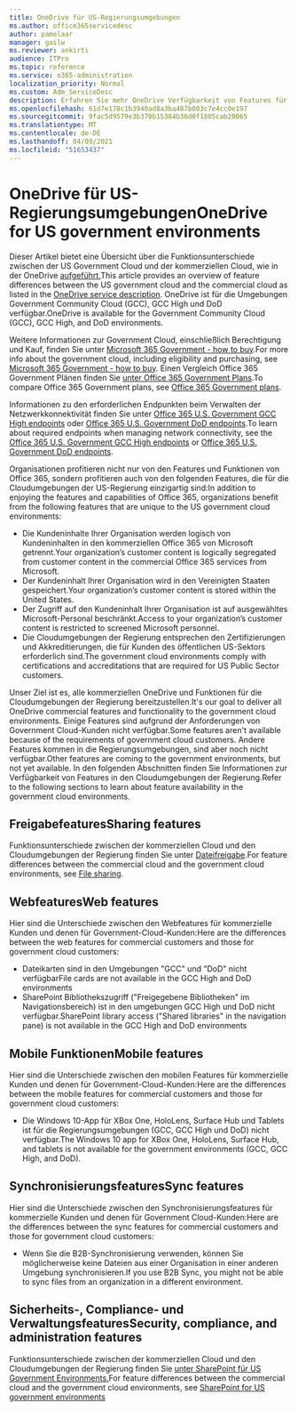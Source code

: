 ```yaml
---
title: OneDrive für US-Regierungsumgebungen
ms.author: office365servicedesc
author: pamelaar
manager: gailw
ms.reviewer: ankirti
audience: ITPro
ms.topic: reference
ms.service: o365-administration
localization_priority: Normal
ms.custom: Adm_ServiceDesc
description: Erfahren Sie mehr OneDrive Verfügbarkeit von Features für Us Government Cloud-Kunden.
ms.openlocfilehash: 61d7e178c1b3940ad8a3ba487b803c7e4cc0e197
ms.sourcegitcommit: 9fac5d9579e3b370b15384b36d0f1805cab20065
ms.translationtype: MT
ms.contentlocale: de-DE
ms.lasthandoff: 04/09/2021
ms.locfileid: "51653437"
---
```

# <a name="onedrive-for-us-government-environments"></a><span data-ttu-id="cff24-103">OneDrive für US-Regierungsumgebungen</span><span class="sxs-lookup"><span data-stu-id="cff24-103">OneDrive for US government environments</span></span>

<span data-ttu-id="cff24-104">Dieser Artikel bietet eine Übersicht über die Funktionsunterschiede zwischen der US Government Cloud und der kommerziellen Cloud, wie in der OneDrive [aufgeführt.](../../onedrive-for-business-service-description.md)</span><span class="sxs-lookup"><span data-stu-id="cff24-104">This article provides an overview of feature differences between the US government cloud and the commercial cloud as listed in the [OneDrive service description](../../onedrive-for-business-service-description.md).</span></span> <span data-ttu-id="cff24-105">OneDrive ist für die Umgebungen Government Community Cloud (GCC), GCC High und DoD verfügbar.</span><span class="sxs-lookup"><span data-stu-id="cff24-105">OneDrive is available for the Government Community Cloud (GCC), GCC High, and DoD environments.</span></span> 

<span data-ttu-id="cff24-106">Weitere Informationen zur Government Cloud, einschließlich Berechtigung und Kauf, finden Sie unter [Microsoft 365 Government - how to buy](./microsoft-365-government-how-to-buy.md).</span><span class="sxs-lookup"><span data-stu-id="cff24-106">For more info about the government cloud, including eligibility and purchasing, see [Microsoft 365 Government - how to buy](./microsoft-365-government-how-to-buy.md).</span></span> <span data-ttu-id="cff24-107">Einen Vergleich Office 365 Government Plänen finden Sie [unter Office 365 Government Plans](https://www.microsoft.com/microsoft-365/government/compare-office-365-government-plans?rtc=1#EligibilityRequirements).</span><span class="sxs-lookup"><span data-stu-id="cff24-107">To compare Office 365 Government plans, see [Office 365 Government plans](https://www.microsoft.com/microsoft-365/government/compare-office-365-government-plans?rtc=1#EligibilityRequirements).</span></span>

<span data-ttu-id="cff24-108">Informationen zu den erforderlichen Endpunkten beim Verwalten der Netzwerkkonnektivität finden Sie unter [Office 365 U.S. Government GCC High endpoints](/office365/enterprise/office-365-u-s-government-gcc-high-endpoints#sharepoint-online-and-onedrive-for-business) oder [Office 365 U.S. Government DoD endpoints](/office365/enterprise/office-365-u-s-government-dod-endpoints#sharepoint-online-and-onedrive-for-business).</span><span class="sxs-lookup"><span data-stu-id="cff24-108">To learn about required endpoints when managing network connectivity, see the [Office 365 U.S. Government GCC High endpoints](/office365/enterprise/office-365-u-s-government-gcc-high-endpoints#sharepoint-online-and-onedrive-for-business) or [Office 365 U.S. Government DoD endpoints](/office365/enterprise/office-365-u-s-government-dod-endpoints#sharepoint-online-and-onedrive-for-business).</span></span>

<span data-ttu-id="cff24-109">Organisationen profitieren nicht nur von den Features und Funktionen von Office 365, sondern profitieren auch von den folgenden Features, die für die Cloudumgebungen der US-Regierung einzigartig sind:</span><span class="sxs-lookup"><span data-stu-id="cff24-109">In addition to enjoying the features and capabilities of Office 365, organizations benefit from the following features that are unique to the US government cloud environments:</span></span>

-   <span data-ttu-id="cff24-110">Die Kundeninhalte Ihrer Organisation werden logisch von Kundeninhalten in den kommerziellen Office 365 von Microsoft getrennt.</span><span class="sxs-lookup"><span data-stu-id="cff24-110">Your organization’s customer content is logically segregated from customer content in the commercial Office 365 services from Microsoft.</span></span>
-   <span data-ttu-id="cff24-111">Der Kundeninhalt Ihrer Organisation wird in den Vereinigten Staaten gespeichert.</span><span class="sxs-lookup"><span data-stu-id="cff24-111">Your organization’s customer content is stored within the United States.</span></span>
-   <span data-ttu-id="cff24-112">Der Zugriff auf den Kundeninhalt Ihrer Organisation ist auf ausgewähltes Microsoft-Personal beschränkt.</span><span class="sxs-lookup"><span data-stu-id="cff24-112">Access to your organization’s customer content is restricted to screened Microsoft personnel.</span></span>
-   <span data-ttu-id="cff24-113">Die Cloudumgebungen der Regierung entsprechen den Zertifizierungen und Akkreditierungen, die für Kunden des öffentlichen US-Sektors erforderlich sind.</span><span class="sxs-lookup"><span data-stu-id="cff24-113">The government cloud environments comply with certifications and accreditations that are required for US Public Sector customers.</span></span>

<span data-ttu-id="cff24-114">Unser Ziel ist es, alle kommerziellen OneDrive und Funktionen für die Cloudumgebungen der Regierung bereitzustellen.</span><span class="sxs-lookup"><span data-stu-id="cff24-114">It's our goal to deliver all OneDrive commercial features and functionality to the government cloud environments.</span></span> <span data-ttu-id="cff24-115">Einige Features sind aufgrund der Anforderungen von Government Cloud-Kunden nicht verfügbar.</span><span class="sxs-lookup"><span data-stu-id="cff24-115">Some features aren't available because of the requirements of government cloud customers.</span></span> <span data-ttu-id="cff24-116">Andere Features kommen in die Regierungsumgebungen, sind aber noch nicht verfügbar.</span><span class="sxs-lookup"><span data-stu-id="cff24-116">Other features are coming to the government environments, but not yet available.</span></span> <span data-ttu-id="cff24-117">In den folgenden Abschnitten finden Sie Informationen zur Verfügbarkeit von Features in den Cloudumgebungen der Regierung.</span><span class="sxs-lookup"><span data-stu-id="cff24-117">Refer to the following sections to learn about feature availability in the government cloud environments.</span></span>

## <a name="sharing-features"></a><span data-ttu-id="cff24-118">Freigabefeatures</span><span class="sxs-lookup"><span data-stu-id="cff24-118">Sharing features</span></span>

<span data-ttu-id="cff24-119">Funktionsunterschiede zwischen der kommerziellen Cloud und den Cloudumgebungen der Regierung finden Sie unter [Dateifreigabe](./gcc-high-and-dod.md#file-sharing).</span><span class="sxs-lookup"><span data-stu-id="cff24-119">For feature differences between the commercial cloud and the government cloud environments, see [File sharing](./gcc-high-and-dod.md#file-sharing).</span></span>

## <a name="web-features"></a><span data-ttu-id="cff24-120">Webfeatures</span><span class="sxs-lookup"><span data-stu-id="cff24-120">Web features</span></span>

<span data-ttu-id="cff24-121">Hier sind die Unterschiede zwischen den Webfeatures für kommerzielle Kunden und denen für Government-Cloud-Kunden:</span><span class="sxs-lookup"><span data-stu-id="cff24-121">Here are the differences between the web features for commercial customers and those for government cloud customers:</span></span>

- <span data-ttu-id="cff24-122">Dateikarten sind in den Umgebungen "GCC" und "DoD" nicht verfügbar</span><span class="sxs-lookup"><span data-stu-id="cff24-122">File cards are not available in the GCC High and DoD environments</span></span>
- <span data-ttu-id="cff24-123">SharePoint Bibliothekszugriff ("Freigegebene Bibliotheken" im Navigationsbereich) ist in den umgebungen GCC High und DoD nicht verfügbar.</span><span class="sxs-lookup"><span data-stu-id="cff24-123">SharePoint library access ("Shared libraries" in the navigation pane) is not available in the GCC High and DoD environments</span></span>

## <a name="mobile-features"></a><span data-ttu-id="cff24-124">Mobile Funktionen</span><span class="sxs-lookup"><span data-stu-id="cff24-124">Mobile features</span></span>

<span data-ttu-id="cff24-125">Hier sind die Unterschiede zwischen den mobilen Features für kommerzielle Kunden und denen für Government-Cloud-Kunden:</span><span class="sxs-lookup"><span data-stu-id="cff24-125">Here are the differences between the mobile features for commercial customers and those for government cloud customers:</span></span>

- <span data-ttu-id="cff24-126">Die Windows 10-App für XBox One, HoloLens, Surface Hub und Tablets ist für die Regierungsumgebungen (GCC, GCC High und DoD) nicht verfügbar.</span><span class="sxs-lookup"><span data-stu-id="cff24-126">The Windows 10 app for XBox One, HoloLens, Surface Hub, and tablets is not available for the government environments (GCC, GCC High, and DoD).</span></span>

## <a name="sync-features"></a><span data-ttu-id="cff24-127">Synchronisierungsfeatures</span><span class="sxs-lookup"><span data-stu-id="cff24-127">Sync features</span></span>

<span data-ttu-id="cff24-128">Hier sind die Unterschiede zwischen den Synchronisierungsfeatures für kommerzielle Kunden und denen für Government Cloud-Kunden:</span><span class="sxs-lookup"><span data-stu-id="cff24-128">Here are the differences between the sync features for commercial customers and those for government cloud customers:</span></span>

- <span data-ttu-id="cff24-129">Wenn Sie die B2B-Synchronisierung verwenden, können Sie möglicherweise keine Dateien aus einer Organisation in einer anderen Umgebung synchronisieren.</span><span class="sxs-lookup"><span data-stu-id="cff24-129">If you use B2B Sync, you might not be able to sync files from an organization in a different environment.</span></span>

## <a name="security-compliance-and-administration-features"></a><span data-ttu-id="cff24-130">Sicherheits-, Compliance- und Verwaltungsfeatures</span><span class="sxs-lookup"><span data-stu-id="cff24-130">Security, compliance, and administration features</span></span>

<span data-ttu-id="cff24-131">Funktionsunterschiede zwischen der kommerziellen Cloud und den Cloudumgebungen der Regierung finden Sie [unter SharePoint für US Government Environments.](sharepoint.md)</span><span class="sxs-lookup"><span data-stu-id="cff24-131">For feature differences between the commercial cloud and the government cloud environments, see [SharePoint for US government environments](sharepoint.md)</span></span>